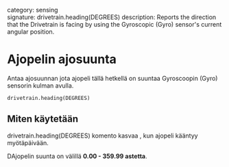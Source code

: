 category: sensing  
signature: drivetrain.heading(DEGREES)
description: Reports the direction that the Drivetrain is facing by using the Gyroscopic (Gyro) sensor's current angular position.

# Ajopelin ajosuunta

Antaa ajosuunnan jota ajopeli tällä hetkellä on suuntaa Gyroscoopin (Gyro) sensorin kulman avulla.

```don
drivetrain.heading(DEGREES)
```

## Miten käytetään

drivetrain.heading(DEGREES) komento kasvaa , kun ajopeli kääntyy myötäpäivään.

DAjopelin suunta on välillä **0.00 - 359.99 astetta**.
	
<advanced>
</advanced>
